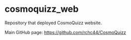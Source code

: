 # cosmoquizz_web
Repository that deployed CosmoQuizz website.

Main GitHub page: https://github.com/rchc44/CosmoQuizz
